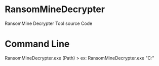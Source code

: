 # RansomMineDecrypter
RansomMine Decrypter Tool source Code

# Command Line
RansomMineDecrypter.exe (Path) > ex: RansomMineDecrypter.exe "C:\"
